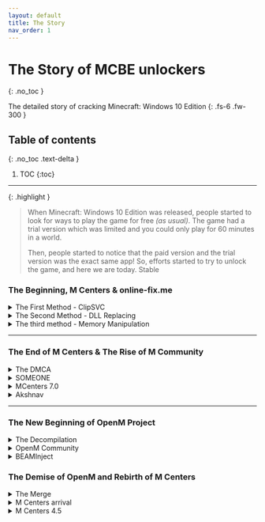 ```yaml
---
layout: default
title: The Story
nav_order: 1
---
```


# The Story of MCBE unlockers
{: .no_toc }

The detailed story of cracking Minecraft: Windows 10 Edition
{: .fs-6 .fw-300 }

## Table of contents
{: .no_toc .text-delta }

1. TOC
{:toc}

---

{: .highlight }
> When Minecraft: Windows 10 Edition was released, people started to look for ways to play the game for free *(as usual)*. The game had a trial version which was limited and you could only play for 60 minutes in a world.
>
> Then, people started to notice that the paid version and the trial version was the exact same app! So, efforts started to try to unlock the game, and here we are today.
Stable

### The Beginning, M Centers & online-fix\.me

<details>

<summary>The First Method - ClipSVC</summary>

<blockquote>
The First trick, discovered by tinedpakgamer, is the <b>ClipSVC Method</b>. With some registry code, you could force stop ClipSVC and prevent it from running in the background. After that, when you start Minecraft, it would buffer at 46% which you would then go and force stop Runtime Broker under Minecraft in Task Manager. And this worked! This was then packed into a program named M Centers by the discoverer. But, this method was the opposite of safe, as it breaks MS Store completely and on 10th October 2022, it got patched by Microsoft Sanity/Subscription Check Update.
</blockquote>

</details>



<details>

<summary>The Second Method - DLL Replacing</summary>

<blockquote>
Then came along a permanent method, the <b>DLL Replacing</b>. By replacing <code>Windows.ApplicationModel.Store.dll</code> with <i>Cracked DLLs</i> and making it say the game was licensed, Minecraft was able to be unlocked! This was the method used by Tinedpakgamer in M Centers, released as version 3.0 <i>(2.0 was a sentry launcher using precracked appx. It failed and got scraped)</i>. After M Centers 3.0 became commonly used, M Centers 3.3 was released which did the same thing, but fixed a bug in the previous version.
</blockquote>

</details>



<details>

<summary>The third method - Memory Manipulation</summary>

<blockquote>
In 2021, online-fix.me <i>(a well-known Russian site)</i> released their own version of memory injection crack, which became popular as well. After this, Tinedpakgamer developed M Centers 4.0 which added <b>Appx Download</b> and discarded some in-development methods like, <i>DLL RAM Patch</i>, <i>Store Purchase Crack</i> using pre-cracked dlls from a Github repository. M Centers 5.0 was released and it used <b>In-Memory Code Manipulation</b> without the need of any DLLs. This version also had a UWP app but it was tricky to install <i>(it needed Developer Mode to be enabled, and made users install his self-signing certificate which was not secure at all)</i>. M Centers 6.0 was released, but it was just a re-made UI for the exact same app <i>(it was intended to provide auto-patching DLLs, but it was never done).</i>
</blockquote>

</details>

---

### The End of M Centers & The Rise of M Community

<details>

<summary>The DMCA</summary>

<blockquote>
After some time of the releases, Tinedpakgamer announced the end of M Centers, and started slowly deleting everything related to him. The speculated reason for this was an DMCA takedown, but this was never confirmed.
</blockquote> 

</details>



<details>

<summary>SOMEONE</summary>

<blockquote>
While M Centers was slowly shutting down, a user named SOMEONE#1060 created a server named "M Community" and shared it through a major chunk of users on the M Centers server. his server, M Community, was the unofficial revival and archive of M Centers. As this server got increasingly popular, Tinedpakgamer found out about it then proceeded to delete the invitation message. But it was too late, and most of the stuff was archived and lots of users were in the server already. M Centers eventually deleted the Discord server, leaving no trace of it. 
</blockquote>

</details>



<details>

<summary>MCenters 7.0</summary>

<blockquote>
Later, a video titled something along the lines of "How to get MCBE for free" blew up. This video had linked the M Community server, which caused it to get lots of members. This soon led to M Centers joining the server and uploading M Centers 7.0 <i>(also known as Akshnav Launcher)</i> which also used <i>In-Memory Code Manipulation</i>. But this method had some issues.
</blockquote>

</details>



<details>

<summary>Akshnav</summary>

<blockquote>
It was basically closed-source, it got frequently flagged by AV software as a virus, and you had to open the app and launch Minecraft that way to make it work. It also didn't work with all versions of Minecraft or Windows, so it was basically just a mess which got some people upset, and some left. Then there was a new player in the game.
</blockquote>

</details>

---

### The New Beginning of OpenM Project

<details>

<summary>The Decompilation</summary>

<blockquote>
Developers in M Community started work on decompiling Akshnav, cleaning it up and the sorts. This led nowhere in the end, but it was still a helpful resource to get an idea of how it was done. This work was done under M Community-Development.
</blockquote>

</details>



<details>

<summary>OpenM Community</summary>

<blockquote>
And then some staff members and developers created a new server named "OpenM Community", and therefore the OpenM Project. They started work on <code>librosewater</code>, which was a process memory manipulation library written in pure Python.
</blockquote>

</details>



<details>

<summary>BEAMInject</summary>

<blockquote>
This hinted at their next release, <code>BEAMinject</code> which was a fast and secure unlocker using <b>DLL Memory Manipulatoion</b> for Minecraft. Development was slow and steady, but it was a breath of fresh air in the Minecraft cracking scene because of its features:
<ul>
  <li>It <i>was</i> the only maintained and currently working tool that was open-source</li>
  <li>It worked with all kinds of Minecraft and Windows versions</li>
  <li>It natively supported ARM devices</li>
  <li>It had a silent executable which allowed users to just create a nice-looking shortcut</li>
  <li>It didn't permanently modify system files and didn't have any prebuilt DLLs</li>
</ul>
</blockquote>

</details>

### The Demise of OpenM and Rebirth of M Centers 

<details>

<summary>The Merge</summary>

<blockquote>
OpenM has been aborted, as soyeonswife63 retired on OpenM to begin a new individual project. The rest Mods/Admins deleted OpenM and set sail to M Community, as they have merged with them.
</blockquote>

</details>



<details>

<summary>M Centers arrival</summary>

<blockquote>
Since MCenter's discontinuation, tinedpakgamer has become silent ever since, except in Twitter. But, as of 1st May 2024, he joined M Community and announced that he was working on M Centers 8.0, so, M Centers prevail!
</blockquote>

</details>



<details>

<summary>M Centers 4.5</summary>

<blockquote>
First, tinedpakgamer revived the <a href="https://www.youtube.com/channel/UCM1jM7NWXvt8roj8mzMvhfw">Youtube Channel</a>. He then created the <a href="https://dsc.gg/mcenters">Discord Server</a> in which, on 8th May 2024, officially released M Centers 4.5 [The base code of M Centers 8.0]. It uses DLL Replacing, just like 4.0, but used .NET Framework replacing .NET Core, in which removes the requirement of .NET Runtime in your device. It also has an x86 version, but mainly it adds a <i>secret function</i>. The program can also be used with other UWP applications.
</blockquote>

</details>
